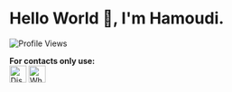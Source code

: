 <h1>Hello World 👋, I'm Hamoudi.</h1>
</div>

![Profile Views](https://img.shields.io/badge/Profile%20Views-173-blue)

**For contacts only use:**<br>
<img src="https://cdn-icons-png.flaticon.com/512/2111/2111370.png" width="30" height="30" alt="Discord"/>
<img src="https://cdn-icons-png.flaticon.com/512/733/733585.png" width="30" height="30" alt="WhatsApp"/>
